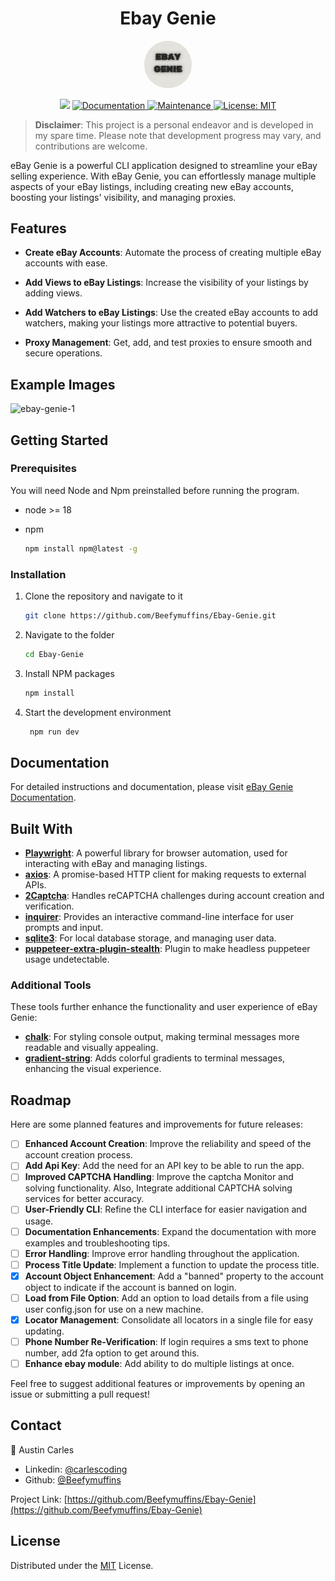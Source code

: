 <h1 align="center">Ebay Genie</h1>
<p align="center">
    <img src="./img/logo.png" alt="Logo" style="width: 15%; height: auto; border-radius: 50%;" />
</p>

<p align="center">
  <img src="https://img.shields.io/badge/version-1.0.0-blue.svg?cacheSeconds=2592000" />
  <a href="https://github.com/Beefymuffins/Ebay-Genie#readme" target="_blank">
    <img alt="Documentation" src="https://img.shields.io/badge/documentation-yes-brightgreen.svg" />
  </a>
  <a href="https://github.com/Beefymuffins/Ebay-Genie/graphs/commit-activity" target="_blank">
    <img alt="Maintenance" src="https://img.shields.io/badge/maintained-yes-green.svg" />
  </a>
  <a href="https://github.com/Beefymuffins/Ebay-Genie/blob/master/LICENSE" target="_blank">
    <img alt="License: MIT" src="https://img.shields.io/badge/License-MIT-yellow.svg" />
  </a>
</p>

> **Disclaimer**: This project is a personal endeavor and is developed in my spare time. Please note that development progress may vary, and contributions are welcome.

<p align="left">
eBay Genie is a powerful CLI application designed to streamline your eBay selling experience. With eBay Genie, you can effortlessly manage multiple aspects of your eBay listings, including creating new eBay accounts, boosting your listings' visibility, and managing proxies.
</p>

<!-- Features -->

## Features

- **Create eBay Accounts**: Automate the process of creating multiple eBay accounts with ease.

- **Add Views to eBay Listings**: Increase the visibility of your listings by adding views.

- **Add Watchers to eBay Listings**: Use the created eBay accounts to add watchers, making your listings more attractive to potential buyers.

- **Proxy Management**: Get, add, and test proxies to ensure smooth and secure operations.

<!-- Images -->

## Example Images

![ebay-genie-1](https://github.com/user-attachments/assets/3c56eace-b067-4c0e-84ef-b422dd0f3411)

<!-- GETTING STARTED -->

## Getting Started

### Prerequisites

You will need Node and Npm preinstalled before running the program.

- node >= 18
- npm

  ```sh
  npm install npm@latest -g
  ```

### Installation

1. Clone the repository and navigate to it

   ```sh
   git clone https://github.com/Beefymuffins/Ebay-Genie.git
   ```

2. Navigate to the folder
   ```sh
   cd Ebay-Genie
   ```
3. Install NPM packages

   ```sh
   npm install
   ```

4. Start the development environment

   ```sh
    npm run dev
   ```

<!-- Documentation -->

## Documentation

For detailed instructions and documentation, please visit [eBay Genie Documentation](https://beefy.gitbook.io/ebay-genie/).

<!-- API Examples -->

<!-- Tech Stack -->

## Built With

- **[Playwright](https://www.npmjs.com/package/playwright)**: A powerful library for browser automation, used for interacting with eBay and managing listings.
- **[axios](https://www.npmjs.com/package/axios)**: A promise-based HTTP client for making requests to external APIs.
- **[2Captcha](https://www.npmjs.com/package/@extra/recaptcha)**: Handles reCAPTCHA challenges during account creation and verification.
- **[inquirer](https://www.npmjs.com/package/inquirer)**: Provides an interactive command-line interface for user prompts and input.
- **[sqlite3](https://www.npmjs.com/package/sqlite3)**: For local database storage, and managing user data.
- **[puppeteer-extra-plugin-stealth](https://www.npmjs.com/package/puppeteer-extra-plugin-stealth)**: Plugin to make headless puppeteer usage undetectable.

### Additional Tools

These tools further enhance the functionality and user experience of eBay Genie:

- **[chalk](https://www.npmjs.com/package/chalk)**: For styling console output, making terminal messages more readable and visually appealing.
- **[gradient-string](https://www.npmjs.com/package/gradient-string)**: Adds colorful gradients to terminal messages, enhancing the visual experience.

<!-- Roadmap -->

## Roadmap

Here are some planned features and improvements for future releases:

- [ ] **Enhanced Account Creation**: Improve the reliability and speed of the account creation process.
- [ ] **Add Api Key**: Add the need for an API key to be able to run the app.
- [ ] **Improved CAPTCHA Handling**: Improve the captcha Monitor and solving functionality. Also, Integrate additional CAPTCHA solving services for better accuracy.
- [ ] **User-Friendly CLI**: Refine the CLI interface for easier navigation and usage.
- [ ] **Documentation Enhancements**: Expand the documentation with more examples and troubleshooting tips.
- [ ] **Error Handling**: Improve error handling throughout the application.
- [ ] **Process Title Update**: Implement a function to update the process title.
- [x] **Account Object Enhancement**: Add a "banned" property to the account object to indicate if the account is banned on login.
- [ ] **Load from File Option**: Add an option to load details from a file using user config.json for use on a new machine.
- [x] **Locator Management**: Consolidate all locators in a single file for easy updating.
- [ ] **Phone Number Re-Verification**: If login requires a sms text to phone number, add 2fa option to get around this.
- [ ] **Enhance ebay module**: Add ability to do multiple listings at once.

Feel free to suggest additional features or improvements by opening an issue or submitting a pull request!

<!-- CONTACT -->

## Contact

👤 Austin Carles

- Linkedin: [@carlescoding](https://www.linkedin.com/in/carlescoding/)
- Github: [@Beefymuffins](https://github.com/Beefymuffins)

Project Link: [https://github.com/Beefymuffins/Ebay-Genie](https://github.com/Beefymuffins/Ebay-Genie)

<!-- Acknowledgments  -->

<!-- Credits -->

<!-- LICENSE -->

## License

Distributed under the [MIT](https://github.com/Beefymuffins/Ebay-Genie/blob/main/LICENSE) License.
